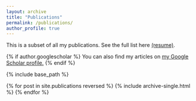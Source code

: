 ```yaml
---
layout: archive
title: "Publications"
permalink: /publications/
author_profile: true
---
```

This is a subset of all my publications. See the full list here [(resume)](http://luoluo-l.github.io/files/resume_lll_aug_2022.pdf). 

{% if author.googlescholar %}
  You can also find my articles on <u><a href="{{author.googlescholar}}">my Google Scholar profile</a>.</u>
{% endif %}

{% include base_path %}

{% for post in site.publications reversed %}
  {% include archive-single.html %}
{% endfor %}
